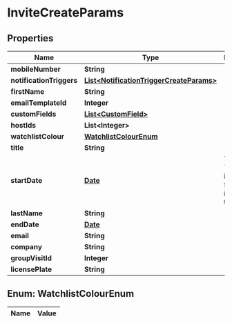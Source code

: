 

# InviteCreateParams

## Properties

Name | Type | Description | Notes
------------ | ------------- | ------------- | -------------
**mobileNumber** | **String** |  |  [optional]
**notificationTriggers** | [**List&lt;NotificationTriggerCreateParams&gt;**](NotificationTriggerCreateParams.md) |  |  [optional]
**firstName** | **String** |  | 
**emailTemplateId** | **Integer** |  |  [optional]
**customFields** | [**List&lt;CustomField&gt;**](CustomField.md) |  |  [optional]
**hostIds** | **List&lt;Integer&gt;** |  |  [optional]
**watchlistColour** | [**WatchlistColourEnum**](#WatchlistColourEnum) |  |  [optional]
**title** | **String** |  |  [optional]
**startDate** | [**Date**](Date.md) | The &#x60;start_date&#x60; is required for invitations to lobbies |  [optional]
**lastName** | **String** |  | 
**endDate** | [**Date**](Date.md) |  |  [optional]
**email** | **String** |  | 
**company** | **String** |  |  [optional]
**groupVisitId** | **Integer** |  |  [optional]
**licensePlate** | **String** |  |  [optional]


## Enum: WatchlistColourEnum

Name | Value
---- | -----




